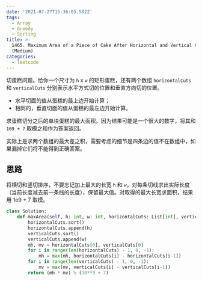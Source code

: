 ```yaml
---
date: '2021-07-27T15:36:05.592Z'
tags:
  - Array
  - Greedy
  - Sorting
title: >-
  1465. Maximum Area of a Piece of Cake After Horizontal and Vertical Cuts
  (Medium)
categories:
  - leetcode
---
```


切蛋糕问题。给你一个尺寸为 `h` x `w` 的矩形蛋糕，还有两个数组 `horizontalCuts` 和 `verticalCuts` 分别表示水平方式切的位置和垂直方向切的位置。

- 水平切面的值从蛋糕的最上边开始计算；
- 相同的，垂直切面的值从蛋糕的最左边开始计算。

求蛋糕切分之后的单块蛋糕的最大面积。因为结果可能是一个很大的数字，将其和 `109 + 7` 取模之和作为答案返回。

实际上是求两个数组的最大差之积，需要考虑的细节是四条边的值不在数组中，如果漏掉它们将不能得到正确答案。

<!-- more -->

## 思路

将横切和竖切排序，不要忘记加上最大的长宽 `h` 和 `w`，对每条切线求出实际长度（当前长度减去前一条线的长度），保留最大值。对取得的最大长宽求面积，结果用 1e9 + 7 取模。

```python
class Solution:
    def maxArea(self, h: int, w: int, horizontalCuts: List[int], verticalCuts: List[int]) -> int:
        horizontalCuts.sort()
        horizontalCuts.append(h)
        verticalCuts.sort()
        verticalCuts.append(w)
        mh, mv = horizontalCuts[0], verticalCuts[0]
        for i in range(len(horizontalCuts) - 1, 0, -1):
            mh = max(mh, horizontalCuts[i] - horizontalCuts[i-1])
        for i in range(len(verticalCuts) - 1, 0, -1):
            mv = max(mv, verticalCuts[i] - verticalCuts[i-1])
        return (mh * mv) % (10**9 + 7)
```
